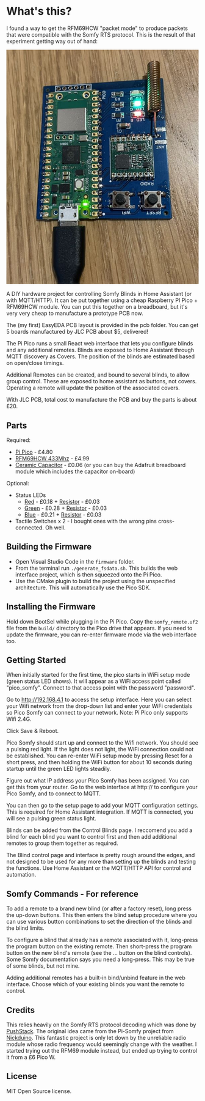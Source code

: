 # What's this?

I found a way to get the RFM69HCW "packet mode" to produce packets that were compatible with the Somfy RTS protocol. This is the result of that experiment getting way out of hand:

![image](./images/board.jpg)

A DIY hardware project for controlling Somfy Blinds in Home Assistant (or with MQTT/HTTP). It can be put together using a cheap Raspberry PI Pico + RFM69HCW module. You can put this together on a breadboard, but it's very very cheap to manufacture a prototype PCB now.

The (my first) EasyEDA PCB layout is provided in the pcb folder. You can get 5 boards manufactured by JLC PCB about $5, delivered!

The Pi Pico runs a small React web interface that lets you configure blinds and any additional remotes.
Blinds are exposed to Home Assistant through MQTT discovery as Covers. The position of the blinds are estimated
based on open/close timings.

Additional Remotes can be created, and bound to several blinds, to allow group control.
These are exposed to home assistant as buttons, not covers. Operating a remote will update the position of the associated covers.

With JLC PCB, total cost to manufacture the PCB and buy the parts is about £20.

## Parts

Required:
* [Pi Pico](https://www.mouser.co.uk/ProductDetail/358-SC0918) - £4.80
* [RFM69HCW 433Mhz](https://www.mouser.co.uk/ProductDetail/474-COM-13910) - £4.99
* [Ceramic Capacitor](https://www.mouser.co.uk/ProductDetail/187-CL31A106KAHNNNE) - £0.06 (or you can buy the Adafruit breadboard module which includes the capacitor on-board)

Optional:
* Status LEDs
  * [Red](https://www.mouser.co.uk/ProductDetail/645-599-0220-007F) - £0.18 + [Resistor](https://www.mouser.co.uk/ProductDetail/71-CRCW1206220RFKEB) - £0.03
  * [Green](https://www.mouser.co.uk/ProductDetail/645-599-0281-007F) - £0.28 + [Resistor](https://www.mouser.co.uk/ProductDetail/71-CRCW120620R0FKEAC) - £0.03
  * [Blue](https://www.mouser.co.uk/ProductDetail/645-599-0291-007F) - £0.21 + [Resistor](https://www.mouser.co.uk/ProductDetail/71-CRCW120620R0FKEAC) - £0.03
* Tactile Switches x 2 - I bought ones with the wrong pins cross-connected. Oh well.


## Building the Firmware

* Open Visual Studio Code in the `firmware` folder. 
* From the terminal run `./generate_fsdata.sh`. This builds the web interface project, which is then squeezed onto the Pi Pico.
* Use the CMake plugin to build the project using the unspecified architecture. This will automatically use the Pico SDK.

## Installing the Firmware

Hold down BootSel while plugging in the Pi Pico.
Copy the `somfy_remote.uf2` file from the `build/` directory to the Pico drive that appears.
If you need to update the firmware, you can re-enter firmware mode via the web interface too.

## Getting Started

When initially started for the first time, the pico starts in WiFi setup mode (green status LED shows).
It will appear as a WiFi access point called "pico_somfy". Connect to that access point with the password "password".

Go to http://192.168.4.1 to access the setup interface. Here you can select your Wifi network from the drop-down list
and enter your WiFi credentials so Pico Somfy can connect to your network. Note: Pi Pico only supports Wifi 2.4G.

Click Save & Reboot.

Pico Somfy should start up and connect to the Wifi network. You should see a pulsing red light.
If the light does not light, the WiFi connection could not be established. You can re-enter WiFi setup mode by pressing
Reset for a short press, and then holding the WiFi button for about 10 seconds during startup until the green LED
lights steadily.

Figure out what IP address your Pico Somfy has been assigned. You can get this from your router.
Go to the web interface at http://<your-pico-ip-here> to configure your Pico Somfy, and to connect to MQTT.

You can then go to the setup page to add your MQTT configuration settings. This is required for Home Assistant integration. If MQTT is connected, you will see a pulsing green status light.

Blinds can be added from the Control Blinds page. I reccomend you add a blind for each blind you want to control first
and then add additional remotes to group them together as required.

The Blind control page and interface is pretty rough around the edges, and not designed to be used for any
more than setting up the blinds and testing the functions. Use Home Assistant or the MQTT/HTTP API for control
and automation.

## Somfy Commands - For reference

To add a remote to a brand new blind (or after a factory reset), long press the up-down buttons.
This then enters the blind setup procedure where you can use various button combinations to set
the direction of the blinds and the blind limits.

To configure a blind that already has a remote associated with it, long-press the program button
on the existing remote. Then short-press the program button on the new blind's remote (see the ...
button on the blind controls). Some Somfy documentation says you need a long-press. This may be
true of some blinds, but not mine.

Adding additional remotes has a built-in bind/unbind feature in the web interface. Choose which
of your existing blinds you want the remote to control.

## Credits

This relies heavily on the Somfy RTS protocol decoding which was done by [PushStack](https://pushstack.wordpress.com/somfy-rts-protocol/).
The original idea came from the Pi-Somfy project from [Nickduino](https://github.com/Nickduino/Pi-Somfy). This fantastic project is only let down by the unreliable radio module whose radio frequency would seemingly change with the weather.
I started trying out the RFM69 module instead, but ended up trying to control it from a £6 Pico W.

## License

MIT Open Source license.

